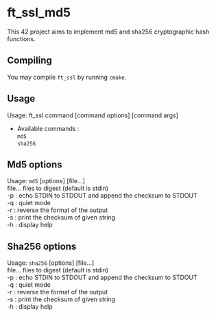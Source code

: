 # ft_ssl_md5

This 42 project aims to implement md5 and sha256 cryptographic hash functions.

## Compiling

You may compile `ft_ssl` by running `cmake`.  

## Usage  

Usage: ft_ssl command \[command options\] \[command args\]  
* Available commands :  
```md5```  
```sha256```  

## Md5 options

Usage: `md5` \[options\] \[file...\]  
file... files to digest (default is stdin)  
-p : echo STDIN to STDOUT and append the checksum to STDOUT  
-q : quiet mode  
-r : reverse the format of the output  
-s : print the checksum of given string  
-h : display help  

## Sha256 options

Usage: `sha256` \[options\] \[file...\]  
file... files to digest (default is stdin)  
-p : echo STDIN to STDOUT and append the checksum to STDOUT  
-q : quiet mode  
-r : reverse the format of the output  
-s : print the checksum of given string  
-h : display help  